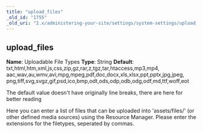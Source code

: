 ```yaml
---
title: "upload_files"
_old_id: "1755"
_old_uri: "2.x/administering-your-site/settings/system-settings/upload_files"
---
```


## upload\_files

 **Name**: Uploadable File Types
**Type**: String
**Default**: txt,html,htm,xml,js,css,zip,gz,rar,z,tgz,tar,htaccess,mp3,mp4,
 aac,wav,au,wmv,avi,mpg,mpeg,pdf,doc,docx,xls,xlsx,ppt,pptx,jpg,jpeg,
 png,tiff,svg,svgz,gif,psd,ico,bmp,odt,ods,odp,odb,odg,odf,md,ttf,woff,eot

 The default value doesn't have originally line breaks, there are here for better reading

 Here you can enter a list of files that can be uploaded into 'assets/files/' (or other defined media sources) using the Resource Manager. Please enter the extensions for the filetypes, seperated by commas.
